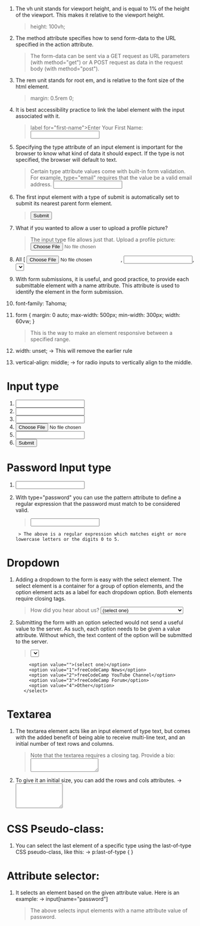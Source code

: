 1. The vh unit stands for viewport height, and is equal to 1% of the height of the viewport. This makes it relative to the viewport height.
	> height: 100vh;

2. The method attribute specifies how to send form-data to the URL specified in the action attribute.
	> The form-data can be sent via a GET request as URL parameters (with method="get") or
	> A POST request as data in the request body (with method="post").

3. The rem unit stands for root em, and is relative to the font size of the html element.
	> margin: 0.5rem 0;

4. It is best accessibility practice to link the label element with the input associated with it.
	> label for="first-name">Enter Your First Name: <input id="first-name" /></label>

5. Specifying the type attribute of an input element is important for the browser to know what kind of data it should expect. If the type is not specified, the browser will default to text.
	> Certain type attribute values come with built-in form validation. For example, type="email" requires that the value be a valid email address.
	> <input id="new-password" type="password" minlength="8" required />

6. The first input element with a type of submit is automatically set to submit its nearest parent form element.
	> <input type="submit" value="Submit" />

7. What if you wanted to allow a user to upload a profile picture?
	> The input type file allows just that.
	> <label>Upload a profile picture: <input type="file" /></label>

8. All [ <input type="file" />, <input type="number" />,  <select id="referrer"></select, <textarea></textarea> ]; can use the best practice of associating the related <label> element using the for="" and id="" attributes.

9. With form submissions, it is useful, and good practice, to provide each submittable element with a name attribute. This attribute is used to identify the element in the form submission.
 
10. font-family: Tahoma;

11. form {
  	margin: 0 auto;
  	max-width: 500px;
 	min-width: 300px;
 	width: 60vw;
     } 
 	> This is the way to make an element responsive between a specified range.

12. width: unset; -> This will remove the earlier rule 

13. vertical-align: middle; -> for radio inputs to vertically align to the middle.



# Input type




1. <input type="text" />

2. <input type="email" />

3. <input type="password" pattern="" />

4. <input type="file" />

5. <input type="number" min="" max=""/>

6. <input type="submit" />



# Password Input type



1. <input id="new-password" type="password" minlength="8" required />

2. With type="password" you can use the pattern attribute to define a regular expression that the password must match to be considered valid.
	> <input id="new-password" type="password" pattern="[a-z0-5]{8,}" required />
		> The above is a regular expression which matches eight or more lowercase letters or the digits 0 to 5.



# Dropdown 



1. Adding a dropdown to the form is easy with the select element. The select element is a container for a group of option elements, and the option element acts as a label for each dropdown option. Both elements require closing tags.

	> <label>How did you hear about us?
           <select>
            <option>(select one)</option>
            <option>freeCodeCamp News</option>
            <option>freeCodeCamp YouTube Channel</option>
            <option>freeCodeCamp Forum</option>
            <option>Other</option>
           </select>
          </label>

2. Submitting the form with an option selected would not send a useful value to the server. As such, each option needs to be given a value attribute. Without which, the text content of the option will be submitted to the server.

	> <select>
            <option value="">(select one)</option>
            <option value="1">freeCodeCamp News</option>
            <option value="2">freeCodeCamp YouTube Channel</option>
            <option value="3">freeCodeCamp Forum</option>
            <option value="4">Other</option>
          </select>




# Textarea




1. The textarea element acts like an input element of type text, but comes with the added benefit of being able to receive multi-line text, and an initial number of text rows and columns.
	> Note that the textarea requires a closing tag.
	> <label>Provide a bio: <textarea></textarea></label>

2. To give it an initial size, you can add the rows and cols attributes. -> <textarea rows="4" cols="13"></textarea>




# CSS Pseudo-class:



1. You can select the last element of a specific type using the last-of-type CSS pseudo-class, like this: -> p:last-of-type { }




# Attribute selector:



1. It selects an element based on the given attribute value. Here is an example: -> input[name="password"]
	> The above selects input elements with a name attribute value of password.


